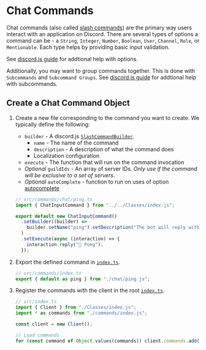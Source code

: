 # Chat Commands

Chat commands (also called [slash commands](https://discordjs.guide/creating-your-bot/slash-commands.html)) are the primary way users interact with an application on Discord. There are several types of options a command can be - a `String`, `Integer`, `Number`, `Boolean`, `User`, `Channel`, `Role`, or `Mentionable`. Each type helps by providing basic input validation.

See [discord.js guide](https://discordjs.guide/slash-commands/advanced-creation.html#adding-options) for addtional help with options.

Additionally, you may want to group commands together. This is done with `Subcommands` and `Subcommand Groups`. See [discord.js guide](https://discordjs.guide/slash-commands/advanced-creation.html#subcommands) for addtional help with subcommands.

## Create a Chat Command Object

1. Create a new file corresponding to the command you want to create. We typically define the following:
   - `builder` - A discord.js [`SlashCommandBuilder`](https://discord.js.org/docs/packages/discord.js/14.18.0/SlashCommandBuilder:Class).
     - `name` - The name of the command
     - `description` - A description of what the command does
     - Localization configuration
   - `execute` - The function that will run on the command invocation
   - _Optional_ `guildIds` - An array of server IDs. _Only use if the command will be exclusive to a set of servers_.
   - _Optional_ `autoComplete` - function to run on uses of option [autocomplete](https://discordjs.guide/slash-commands/autocomplete.html)

   ```ts
   // src/commands/chat/ping.ts
   import { ChatInputCommand } from "../../Classes/index.js";

   export default new ChatInputCommand()
     .setBuilder((builder) =>
       builder.setName("ping").setDescription("The bot will reply with pong"),
     )
     .setExecute(async (interaction) => {
       interaction.reply("🏓 Pong");
     });
   ```

2. Export the defined command in [`index.ts`](../index.ts).

   ```ts
   // src/commands/index.ts
   export { default as ping } from "./chat/ping.js";
   ```

3. Register the commands with the client in the root [`index.ts`](../../index.ts).

   ```ts
   // src/index.ts
   import { Client } from "./Classes/index.js";
   import * as commands from "./commands/index.js";

   const client = new Client();

   // Load commands
   for (const command of Object.values(commands)) client.commands.add(command);
   ```
